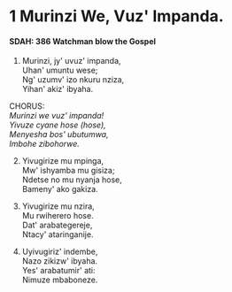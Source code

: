 # 1 Murinzi We, Vuz' Impanda.<br>
#### SDAH: 386 Watchman blow the Gospel

1. Murinzi, jy' uvuz' impanda, <br>Uhan' umuntu wese; <br>Ng' uzumv' izo nkuru nziza, <br>Yihan' akiz' ibyaha. 

CHORUS:<i><br>Murinzi we vuz' impanda!<br>Yivuze cyane hose (hose), <br>Menyesha bos' ubutumwa, <br>Imbohe zibohorwe.</i> <n>

2. Yivugirize mu mpinga, <br>Mw' ishyamba mu gisiza; <br>Ndetse no mu nyanja hose, <br>Bameny' ako gakiza. 

3. Yivugirize mu nzira, <br>Mu rwiherero hose. <br>Dat' arabategereje, <br>Ntacy' ataringanije.  

4. Uyivugiriz' indembe, <br>Nazo zikizw' ibyaha. <br>Yes' arabatumir' ati: <br>Nimuze mbaboneze.
